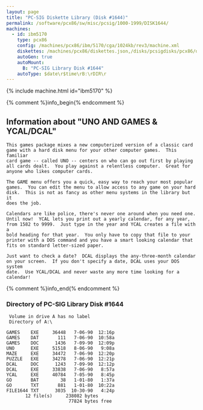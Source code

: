 ```yaml
---
layout: page
title: "PC-SIG Diskette Library (Disk #1644)"
permalink: /software/pcx86/sw/misc/pcsig/1000-1999/DISK1644/
machines:
  - id: ibm5170
    type: pcx86
    config: /machines/pcx86/ibm/5170/cga/1024kb/rev3/machine.xml
    diskettes: /machines/pcx86/diskettes.json,/disks/pcsigdisks/pcx86/diskettes.json
    autoGen: true
    autoMount:
      B: "PC-SIG Library Disk #1644"
    autoType: $date\r$time\rB:\rDIR\r
---
```


{% include machine.html id="ibm5170" %}

{% comment %}info_begin{% endcomment %}

## Information about "UNO AND GAMES & YCAL/DCAL"

    This games package mixes a new computerized version of a classic card
    game with a hard disk menu for your other computer games.  This familiar
    card game -- called UNO -- centers on who can go out first by playing
    all cards dealt.  You play against a relentless computer.  Great for
    anyone who likes computer cards.
    
    The GAME menu offers you a quick, easy way to reach your most popular
    games.  You can edit the menu to allow access to any game on your hard
    disk.  This is not as fancy as other menu systems in the library but it
    does the job.
    
    Calendars are like police, there's never one around when you need one.
    Until now!  YCAL lets you print out a yearly calendar, for any year,
    from 1582 to 9999.  Just type in the year and YCAL creates a file with a
    bold heading for that year.  You only have to copy that file to your
    printer with a DOS command and you have a smart looking calendar that
    fits on standard letter-sized paper.
    
    Just want to check a date?  DCAL displays the any-three-month calendar
    on your screen.  If you don't specify a date, DCAL uses your DOS system
    date.  Use YCAL/DCAL and never waste any more time looking for a
    calendar!
{% comment %}info_end{% endcomment %}


### Directory of PC-SIG Library Disk #1644

     Volume in drive A has no label
     Directory of A:\

    GAMES    EXE     36448   7-06-90  12:16p
    GAMES    DAT       111   7-06-90  10:58a
    GAMES    DOC      1436   7-09-90  12:09p
    UNO      EXE     51518   8-06-90   9:08a
    MAZE     EXE     34472   7-06-90  12:20p
    PUZZLE   EXE     34278   7-06-90  12:21p
    DCAL     DOC      1243   7-09-90  12:12p
    DCAL     EXE     33838   7-06-90   8:57a
    YCAL     EXE     40784   7-05-90   8:45p
    GO       BAT        38   1-01-80   1:37a
    GO       TXT       881   1-01-80  10:22a
    FILE1644 TXT      3035  10-30-90   4:24p
           12 file(s)     238082 bytes
                           77824 bytes free
